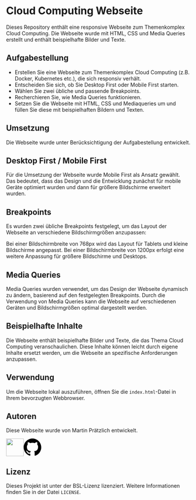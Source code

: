 # Cloud Computing Webseite
Dieses Repository enthält eine responsive Webseite zum Themenkomplex Cloud Computing. Die Webseite wurde mit HTML, CSS und Media Queries erstellt und enthält beispielhafte Bilder und Texte.

## Aufgabestellung
- Erstellen Sie eine Webseite zum Themenkomplex Cloud Computing (z.B. Docker, Kubernetes etc.), die sich responsiv verhält.
- Entscheiden Sie sich, ob Sie Desktop First oder Mobile First starten.
- Wählen Sie zwei übliche und passende Breakpoints.
- Recherchieren Sie, wie Media Queries funktionieren.
- Setzen Sie die Webseite mit HTML, CSS und Mediaqueries um und füllen Sie diese mit beispielhaften Bildern und Texten.

## Umsetzung
Die Webseite wurde unter Berücksichtigung der Aufgabestellung entwickelt.

## Desktop First / Mobile First
Für die Umsetzung der Webseite wurde Mobile First als Ansatz gewählt. Das bedeutet, dass das Design und die Entwicklung zunächst für mobile Geräte optimiert wurden und dann für größere Bildschirme erweitert wurden.

## Breakpoints
Es wurden zwei übliche Breakpoints festgelegt, um das Layout der Webseite an verschiedene Bildschirmgrößen anzupassen:

Bei einer Bildschirmbreite von 768px wird das Layout für Tablets und kleine Bildschirme angepasst.
Bei einer Bildschirmbreite von 1200px erfolgt eine weitere Anpassung für größere Bildschirme und Desktops.

## Media Queries
Media Queries wurden verwendet, um das Design der Webseite dynamisch zu ändern, basierend auf den festgelegten Breakpoints. Durch die Verwendung von Media Queries kann die Webseite auf verschiedenen Geräten und Bildschirmgrößen optimal dargestellt werden.

## Beispielhafte Inhalte
Die Webseite enthält beispielhafte Bilder und Texte, die das Thema Cloud Computing veranschaulichen. Diese Inhalte können leicht durch eigene Inhalte ersetzt werden, um die Webseite an spezifische Anforderungen anzupassen.

## Verwendung
Um die Webseite lokal auszuführen, öffnen Sie die `index.html`-Datei in Ihrem bevorzugten Webbrowser.

## Autoren
Diese Webseite wurde von Martin Prätzlich entwickelt.  

<p align=left>
<a href="https://discord.com/invite/DXWuZUBW2C" target="_blank" rel="noreferrer"><img src="https://raw.githubusercontent.com/danielcranney/readme-generator/main/public/icons/socials/discord.svg" width="48" height="48" /></a><a href="https://github.com/MPZ-00/responsive-cc" target="_blank" rel="noreferrer"><svg height="48" aria-hidden="true" viewBox="0 0 16 16" version="1.1" width="48" data-view-component="true" class="octicon octicon-mark-github v-align-middle">
    <path d="M8 0c4.42 0 8 3.58 8 8a8.013 8.013 0 0 1-5.45 7.59c-.4.08-.55-.17-.55-.38 0-.27.01-1.13.01-2.2 0-.75-.25-1.23-.54-1.48 1.78-.2 3.65-.88 3.65-3.95 0-.88-.31-1.59-.82-2.15.08-.2.36-1.02-.08-2.12 0 0-.67-.22-2.2.82-.64-.18-1.32-.27-2-.27-.68 0-1.36.09-2 .27-1.53-1.03-2.2-.82-2.2-.82-.44 1.1-.16 1.92-.08 2.12-.51.56-.82 1.28-.82 2.15 0 3.06 1.86 3.75 3.64 3.95-.23.2-.44.55-.51 1.07-.46.21-1.61.55-2.33-.66-.15-.24-.6-.83-1.23-.82-.67.01-.27.38.01.53.34.19.73.9.82 1.13.16.45.68 1.31 2.69.94 0 .67.01 1.3.01 1.49 0 .21-.15.45-.55.38A7.995 7.995 0 0 1 0 8c0-4.42 3.58-8 8-8Z"></path>
</svg></a></p>


## Lizenz
Dieses Projekt ist unter der BSL-Lizenz lizenziert. Weitere Informationen finden Sie in der Datei `LICENSE`.